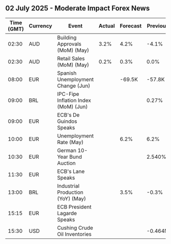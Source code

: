 ## 02 July 2025 - Moderate Impact Forex News

| Time (GMT) | Currency | Event | Actual | Forecast | Previous |
|------|----------|-------|--------|----------|----------|
| 02:30 | AUD | Building Approvals (MoM) (May) | 3.2% | 4.2% | -4.1% |
| 02:30 | AUD | Retail Sales (MoM) (May) | 0.2% | 0.3% | 0.0% |
| 08:00 | EUR | Spanish Unemployment Change (Jun) |  | -69.5K | -57.8K |
| 09:00 | BRL | IPC-Fipe Inflation Index (MoM) (Jun) |  |  | 0.27% |
| 09:00 | EUR | ECB's De Guindos Speaks |  |  |  |
| 10:00 | EUR | Unemployment Rate (May) |  | 6.2% | 6.2% |
| 10:30 | EUR | German 10-Year Bund Auction |  |  | 2.540% |
| 11:30 | EUR | ECB's Lane Speaks |  |  |  |
| 13:00 | BRL | Industrial Production (YoY) (May) |  | 3.5% | -0.3% |
| 15:15 | EUR | ECB President Lagarde Speaks |  |  |  |
| 15:30 | USD | Cushing Crude Oil Inventories |  |  | -0.464M |

